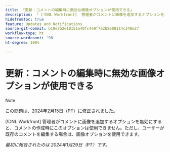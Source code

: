 ```yaml
---
title: 「更新：コメントの編集時に無効な画像オプションが使用できる」
description: 「 [!DNL Workfront]  管理者がコメントに画像を追加するオプションを無効にすると、コメントの作成時にこのオプションは使用できません。ただし、ユーザーが既存のコメントを編集する場合は、画像オプションを使用できます。」
hidefromtoc: true
feature: Updates and Notifications
source-git-commit: b10e7b2e10151a40fc4e9f762b8688114c248e27
workflow-type: ht
source-wordcount: '98'
ht-degree: 100%

---
```



# 更新：コメントの編集時に無効な画像オプションが使用できる

>[!NOTE]
>
>この問題は、2024年2月15日（PT）に修正されました。

[!DNL Workfront] 管理者がコメントに画像を追加するオプションを無効にすると、コメントの作成時にこのオプションは使用できません。ただし、ユーザーが既存のコメントを編集する場合は、画像オプションを使用できます。

_最初に報告されたのは 2024年1月29日（PT）です。_
